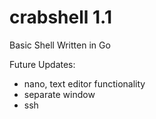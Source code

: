 # crabshell 1.1
Basic Shell Written in Go 

Future Updates:
- nano, text editor functionality
- separate window
- ssh
